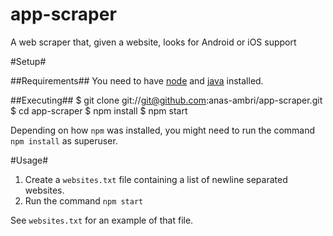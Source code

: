 app-scraper
===========

A web scraper that, given a website, looks for Android or iOS support

#Setup#

##Requirements##
You need to have [node](http://nodejs.org) and [java](http://www.java.com/en/download/index.jsp) installed.

##Executing##
	$ git clone git://git@github.com:anas-ambri/app-scraper.git
	$ cd app-scraper
	$ npm install
	$ npm start

Depending on how `npm` was installed, you might need to run the command `npm install` as superuser.

#Usage#

1. Create a `websites.txt` file containing a list of newline separated websites.
2. Run the command `npm start`

See `websites.txt` for an example of that file.